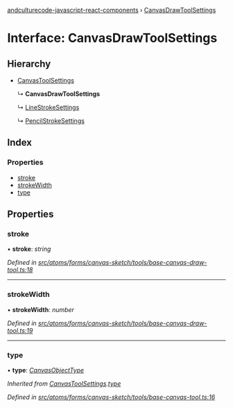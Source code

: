 [andculturecode-javascript-react-components](../README.md) › [CanvasDrawToolSettings](canvasdrawtoolsettings.md)

# Interface: CanvasDrawToolSettings

## Hierarchy

* [CanvasToolSettings](canvastoolsettings.md)

  ↳ **CanvasDrawToolSettings**

  ↳ [LineStrokeSettings](linestrokesettings.md)

  ↳ [PencilStrokeSettings](pencilstrokesettings.md)

## Index

### Properties

* [stroke](canvasdrawtoolsettings.md#stroke)
* [strokeWidth](canvasdrawtoolsettings.md#strokewidth)
* [type](canvasdrawtoolsettings.md#type)

## Properties

###  stroke

• **stroke**: *string*

*Defined in [src/atoms/forms/canvas-sketch/tools/base-canvas-draw-tool.ts:18](https://github.com/AndcultureCode/AndcultureCode.JavaScript.React.Components/blob/70e5ccf/src/atoms/forms/canvas-sketch/tools/base-canvas-draw-tool.ts#L18)*

___

###  strokeWidth

• **strokeWidth**: *number*

*Defined in [src/atoms/forms/canvas-sketch/tools/base-canvas-draw-tool.ts:19](https://github.com/AndcultureCode/AndcultureCode.JavaScript.React.Components/blob/70e5ccf/src/atoms/forms/canvas-sketch/tools/base-canvas-draw-tool.ts#L19)*

___

###  type

• **type**: *[CanvasObjectType](../enums/canvasobjecttype.md)*

*Inherited from [CanvasToolSettings](canvastoolsettings.md).[type](canvastoolsettings.md#type)*

*Defined in [src/atoms/forms/canvas-sketch/tools/base-canvas-tool.ts:16](https://github.com/AndcultureCode/AndcultureCode.JavaScript.React.Components/blob/70e5ccf/src/atoms/forms/canvas-sketch/tools/base-canvas-tool.ts#L16)*
